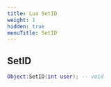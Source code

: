 ```yaml
---
title: Lua SetID
weight: 1
hidden: true
menuTitle: SetID
---
```

## SetID
```lua
Object:SetID(int user); -- void
```